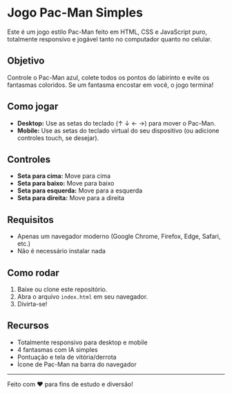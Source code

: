 # Jogo Pac-Man Simples

Este é um jogo estilo Pac-Man feito em HTML, CSS e JavaScript puro, totalmente responsivo e jogável tanto no computador quanto no celular.

## Objetivo

Controle o Pac-Man azul, colete todos os pontos do labirinto e evite os fantasmas coloridos. Se um fantasma encostar em você, o jogo termina!

## Como jogar

- **Desktop:** Use as setas do teclado (↑ ↓ ← →) para mover o Pac-Man.
- **Mobile:** Use as setas do teclado virtual do seu dispositivo (ou adicione controles touch, se desejar).

## Controles

- **Seta para cima:** Move para cima
- **Seta para baixo:** Move para baixo
- **Seta para esquerda:** Move para a esquerda
- **Seta para direita:** Move para a direita

## Requisitos

- Apenas um navegador moderno (Google Chrome, Firefox, Edge, Safari, etc.)
- Não é necessário instalar nada

## Como rodar

1. Baixe ou clone este repositório.
2. Abra o arquivo `index.html` em seu navegador.
3. Divirta-se!

## Recursos

- Totalmente responsivo para desktop e mobile
- 4 fantasmas com IA simples
- Pontuação e tela de vitória/derrota
- Ícone de Pac-Man na barra do navegador

---

Feito com ♥ para fins de estudo e diversão! 